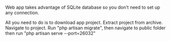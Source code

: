 Web app takes advantage of SQLite database so you don't need to set up any connection.

All you need to do is to download app project. Extract project from archive. Navigate to project. Run "php artisan migrate", then navigate to public folder then run "php artisan serve --port=26032"